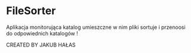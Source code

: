 # FileSorter

Aplikacja monitorująca katalog umieszczne w nim pliki sortuje i przenoosi do odpowiednich katalogów ! 


CREATED BY JAKUB HAŁAS
